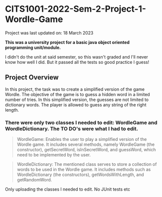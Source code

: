 # CITS1001-2022-Sem-2-Project-1-Wordle-Game

Project was last updated on: 18 March 2023

**This was a university project for a basic java object oriented programming unit/module.**

I didn't do the unit at said semester, so this wasn't graded and I'll never know how well I did. But it passed all the tests so good practice I guess!

## Project Overview

In this project, the task was to create a simplified version of the game Wordle. The objective of the game is to guess a hidden word in a limited number of tries. In this simplified version, the guesses are not limited to dictionary words. The player is allowed to guess any string of the right length.

### There were only two classes I needed to edit: WordleGame and WordleDictionary. The TO DO's were what I had to edit.

> WordleGame: Enables the user to play a simplified version of the Wordle game. It includes several methods, namely WordleGame (the constructor), getSecretWord, isInSecretWord, and guessWord, which need to be implemented by the user.

> WordleDictionary: The mentioned class serves to store a collection of words to be used in the Wordle game. It includes methods such as WordleDictionary (the constructors), getWordsWithLength, and getRandomWord.

Only uploading the classes I needed to edit. No JUnit tests etc
